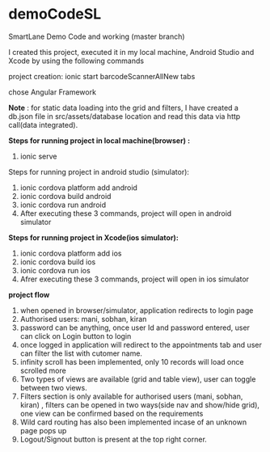 # demoCodeSL
SmartLane Demo Code and working (master branch)

I created this project, executed it in my local machine, Android Studio and Xcode by using the following commands

project creation: ionic start barcodeScannerAllNew tabs

chose Angular Framework

**Note** :  for static data loading into the grid and filters, I have created a db.json file in src/assets/database location and read this data via http call(data integrated).

**Steps for running project in local machine(browser) :**
1) ionic serve

Steps for running project in android studio (simulator):
1) ionic cordova platform add android
2) ionic cordova build android
3) ionic cordova run android
4) After executing these 3 commands, project will open in android simulator

**Steps for running project in Xcode(ios simulator):**
1) ionic cordova platform add ios
2) ionic cordova build ios
3) ionic cordova run ios
4) Afrer executing these 3 commands, project will open in ios simulator

**project flow**
1) when opened in browser/simulator, application redirects to login page
2) Authorised users: mani, sobhan, kiran
3) password can be anything, once user Id and password entered, user can click on Login button to login
4) once logged in application will redirect to the appointments tab and user can filter the list with cutomer name.
5) infinity scroll has been implemented, only 10 records will load once scrolled more
6) Two types of views are available  (grid and table view), user can toggle between two views.
7) Filters section is only available for authorised users (mani, sobhan, kiran) , filters can be opened in two ways(side nav and show/hide grid), one view can be    confirmed based on the requirements 
8) Wild card routing has also been implemented incase of an unknown page pops up
9) Logout/Signout button is present at the top right corner.


